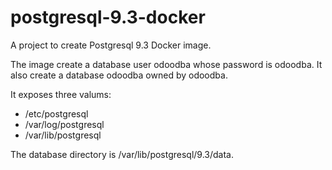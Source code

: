 postgresql-9.3-docker
=====================

A project to create Postgresql 9.3 Docker image. 

The image create a database user odoodba whose password is odoodba. 
It also create a database odoodba owned by odoodba. 

It exposes three valums: 

* /etc/postgresql
* /var/log/postgresql
* /var/lib/postgresql

The database directory is /var/lib/postgresql/9.3/data. 

